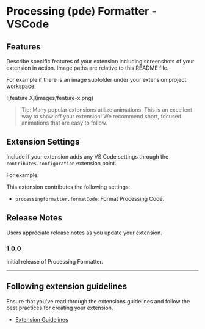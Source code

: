 # Processing (pde) Formatter - VSCode

## Features

Describe specific features of your extension including screenshots of your extension in action. Image paths are relative to this README file.

For example if there is an image subfolder under your extension project workspace:

\!\[feature X\]\(images/feature-x.png\)

> Tip: Many popular extensions utilize animations. This is an excellent way to show off your extension! We recommend short, focused animations that are easy to follow.

<!-- ## Requirements

If you have any requirements or dependencies, add a section describing those and how to install and configure them. -->

## Extension Settings

Include if your extension adds any VS Code settings through the `contributes.configuration` extension point.

For example:

This extension contributes the following settings:

* `processingformatter.formatCode`: Format Processing Code.

<!-- ## Known Issues

Calling out known issues can help limit users opening duplicate issues against your extension. -->

## Release Notes

Users appreciate release notes as you update your extension.

### 1.0.0

Initial release of Processing Formatter.

<!-- ### 1.0.1

Fixed issue #.

### 1.1.0

Added features X, Y, and Z. -->

---

## Following extension guidelines

Ensure that you've read through the extensions guidelines and follow the best practices for creating your extension.

* [Extension Guidelines](https://code.visualstudio.com/api/references/extension-guidelines)
